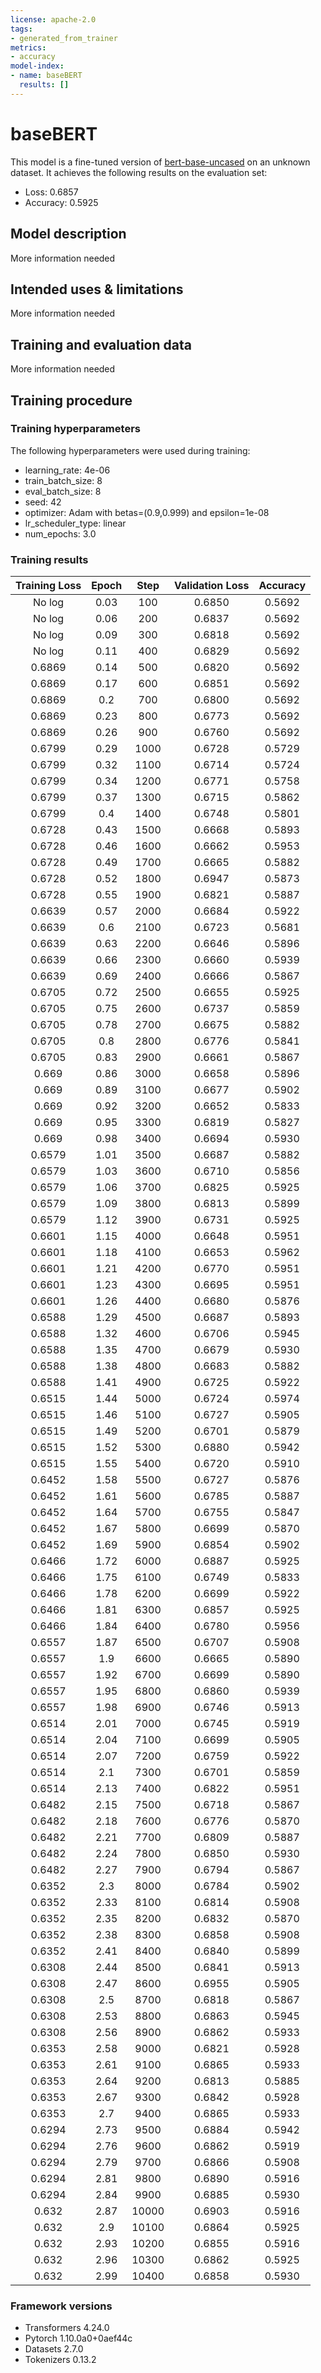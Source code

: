 ```yaml
---
license: apache-2.0
tags:
- generated_from_trainer
metrics:
- accuracy
model-index:
- name: baseBERT
  results: []
---
```


<!-- This model card has been generated automatically according to the information the Trainer had access to. You
should probably proofread and complete it, then remove this comment. -->

# baseBERT

This model is a fine-tuned version of [bert-base-uncased](https://huggingface.co/bert-base-uncased) on an unknown dataset.
It achieves the following results on the evaluation set:
- Loss: 0.6857
- Accuracy: 0.5925

## Model description

More information needed

## Intended uses & limitations

More information needed

## Training and evaluation data

More information needed

## Training procedure

### Training hyperparameters

The following hyperparameters were used during training:
- learning_rate: 4e-06
- train_batch_size: 8
- eval_batch_size: 8
- seed: 42
- optimizer: Adam with betas=(0.9,0.999) and epsilon=1e-08
- lr_scheduler_type: linear
- num_epochs: 3.0

### Training results

| Training Loss | Epoch | Step  | Validation Loss | Accuracy |
|:-------------:|:-----:|:-----:|:---------------:|:--------:|
| No log        | 0.03  | 100   | 0.6850          | 0.5692   |
| No log        | 0.06  | 200   | 0.6837          | 0.5692   |
| No log        | 0.09  | 300   | 0.6818          | 0.5692   |
| No log        | 0.11  | 400   | 0.6829          | 0.5692   |
| 0.6869        | 0.14  | 500   | 0.6820          | 0.5692   |
| 0.6869        | 0.17  | 600   | 0.6851          | 0.5692   |
| 0.6869        | 0.2   | 700   | 0.6800          | 0.5692   |
| 0.6869        | 0.23  | 800   | 0.6773          | 0.5692   |
| 0.6869        | 0.26  | 900   | 0.6760          | 0.5692   |
| 0.6799        | 0.29  | 1000  | 0.6728          | 0.5729   |
| 0.6799        | 0.32  | 1100  | 0.6714          | 0.5724   |
| 0.6799        | 0.34  | 1200  | 0.6771          | 0.5758   |
| 0.6799        | 0.37  | 1300  | 0.6715          | 0.5862   |
| 0.6799        | 0.4   | 1400  | 0.6748          | 0.5801   |
| 0.6728        | 0.43  | 1500  | 0.6668          | 0.5893   |
| 0.6728        | 0.46  | 1600  | 0.6662          | 0.5953   |
| 0.6728        | 0.49  | 1700  | 0.6665          | 0.5882   |
| 0.6728        | 0.52  | 1800  | 0.6947          | 0.5873   |
| 0.6728        | 0.55  | 1900  | 0.6821          | 0.5887   |
| 0.6639        | 0.57  | 2000  | 0.6684          | 0.5922   |
| 0.6639        | 0.6   | 2100  | 0.6723          | 0.5681   |
| 0.6639        | 0.63  | 2200  | 0.6646          | 0.5896   |
| 0.6639        | 0.66  | 2300  | 0.6660          | 0.5939   |
| 0.6639        | 0.69  | 2400  | 0.6666          | 0.5867   |
| 0.6705        | 0.72  | 2500  | 0.6655          | 0.5925   |
| 0.6705        | 0.75  | 2600  | 0.6737          | 0.5859   |
| 0.6705        | 0.78  | 2700  | 0.6675          | 0.5882   |
| 0.6705        | 0.8   | 2800  | 0.6776          | 0.5841   |
| 0.6705        | 0.83  | 2900  | 0.6661          | 0.5867   |
| 0.669         | 0.86  | 3000  | 0.6658          | 0.5896   |
| 0.669         | 0.89  | 3100  | 0.6677          | 0.5902   |
| 0.669         | 0.92  | 3200  | 0.6652          | 0.5833   |
| 0.669         | 0.95  | 3300  | 0.6819          | 0.5827   |
| 0.669         | 0.98  | 3400  | 0.6694          | 0.5930   |
| 0.6579        | 1.01  | 3500  | 0.6687          | 0.5882   |
| 0.6579        | 1.03  | 3600  | 0.6710          | 0.5856   |
| 0.6579        | 1.06  | 3700  | 0.6825          | 0.5925   |
| 0.6579        | 1.09  | 3800  | 0.6813          | 0.5899   |
| 0.6579        | 1.12  | 3900  | 0.6731          | 0.5925   |
| 0.6601        | 1.15  | 4000  | 0.6648          | 0.5951   |
| 0.6601        | 1.18  | 4100  | 0.6653          | 0.5962   |
| 0.6601        | 1.21  | 4200  | 0.6770          | 0.5951   |
| 0.6601        | 1.23  | 4300  | 0.6695          | 0.5951   |
| 0.6601        | 1.26  | 4400  | 0.6680          | 0.5876   |
| 0.6588        | 1.29  | 4500  | 0.6687          | 0.5893   |
| 0.6588        | 1.32  | 4600  | 0.6706          | 0.5945   |
| 0.6588        | 1.35  | 4700  | 0.6679          | 0.5930   |
| 0.6588        | 1.38  | 4800  | 0.6683          | 0.5882   |
| 0.6588        | 1.41  | 4900  | 0.6725          | 0.5922   |
| 0.6515        | 1.44  | 5000  | 0.6724          | 0.5974   |
| 0.6515        | 1.46  | 5100  | 0.6727          | 0.5905   |
| 0.6515        | 1.49  | 5200  | 0.6701          | 0.5879   |
| 0.6515        | 1.52  | 5300  | 0.6880          | 0.5942   |
| 0.6515        | 1.55  | 5400  | 0.6720          | 0.5910   |
| 0.6452        | 1.58  | 5500  | 0.6727          | 0.5876   |
| 0.6452        | 1.61  | 5600  | 0.6785          | 0.5887   |
| 0.6452        | 1.64  | 5700  | 0.6755          | 0.5847   |
| 0.6452        | 1.67  | 5800  | 0.6699          | 0.5870   |
| 0.6452        | 1.69  | 5900  | 0.6854          | 0.5902   |
| 0.6466        | 1.72  | 6000  | 0.6887          | 0.5925   |
| 0.6466        | 1.75  | 6100  | 0.6749          | 0.5833   |
| 0.6466        | 1.78  | 6200  | 0.6699          | 0.5922   |
| 0.6466        | 1.81  | 6300  | 0.6857          | 0.5925   |
| 0.6466        | 1.84  | 6400  | 0.6780          | 0.5956   |
| 0.6557        | 1.87  | 6500  | 0.6707          | 0.5908   |
| 0.6557        | 1.9   | 6600  | 0.6665          | 0.5890   |
| 0.6557        | 1.92  | 6700  | 0.6699          | 0.5890   |
| 0.6557        | 1.95  | 6800  | 0.6860          | 0.5939   |
| 0.6557        | 1.98  | 6900  | 0.6746          | 0.5913   |
| 0.6514        | 2.01  | 7000  | 0.6745          | 0.5919   |
| 0.6514        | 2.04  | 7100  | 0.6699          | 0.5905   |
| 0.6514        | 2.07  | 7200  | 0.6759          | 0.5922   |
| 0.6514        | 2.1   | 7300  | 0.6701          | 0.5859   |
| 0.6514        | 2.13  | 7400  | 0.6822          | 0.5951   |
| 0.6482        | 2.15  | 7500  | 0.6718          | 0.5867   |
| 0.6482        | 2.18  | 7600  | 0.6776          | 0.5870   |
| 0.6482        | 2.21  | 7700  | 0.6809          | 0.5887   |
| 0.6482        | 2.24  | 7800  | 0.6850          | 0.5930   |
| 0.6482        | 2.27  | 7900  | 0.6794          | 0.5867   |
| 0.6352        | 2.3   | 8000  | 0.6784          | 0.5902   |
| 0.6352        | 2.33  | 8100  | 0.6814          | 0.5908   |
| 0.6352        | 2.35  | 8200  | 0.6832          | 0.5870   |
| 0.6352        | 2.38  | 8300  | 0.6858          | 0.5908   |
| 0.6352        | 2.41  | 8400  | 0.6840          | 0.5899   |
| 0.6308        | 2.44  | 8500  | 0.6841          | 0.5913   |
| 0.6308        | 2.47  | 8600  | 0.6955          | 0.5905   |
| 0.6308        | 2.5   | 8700  | 0.6818          | 0.5867   |
| 0.6308        | 2.53  | 8800  | 0.6863          | 0.5945   |
| 0.6308        | 2.56  | 8900  | 0.6862          | 0.5933   |
| 0.6353        | 2.58  | 9000  | 0.6821          | 0.5928   |
| 0.6353        | 2.61  | 9100  | 0.6865          | 0.5933   |
| 0.6353        | 2.64  | 9200  | 0.6813          | 0.5885   |
| 0.6353        | 2.67  | 9300  | 0.6842          | 0.5928   |
| 0.6353        | 2.7   | 9400  | 0.6865          | 0.5933   |
| 0.6294        | 2.73  | 9500  | 0.6884          | 0.5942   |
| 0.6294        | 2.76  | 9600  | 0.6862          | 0.5919   |
| 0.6294        | 2.79  | 9700  | 0.6866          | 0.5908   |
| 0.6294        | 2.81  | 9800  | 0.6890          | 0.5916   |
| 0.6294        | 2.84  | 9900  | 0.6885          | 0.5930   |
| 0.632         | 2.87  | 10000 | 0.6903          | 0.5916   |
| 0.632         | 2.9   | 10100 | 0.6864          | 0.5925   |
| 0.632         | 2.93  | 10200 | 0.6855          | 0.5916   |
| 0.632         | 2.96  | 10300 | 0.6862          | 0.5925   |
| 0.632         | 2.99  | 10400 | 0.6858          | 0.5930   |


### Framework versions

- Transformers 4.24.0
- Pytorch 1.10.0a0+0aef44c
- Datasets 2.7.0
- Tokenizers 0.13.2
